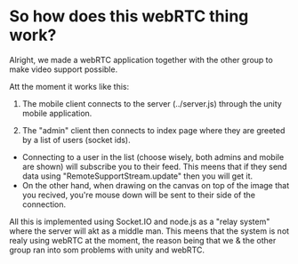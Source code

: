 # So how does this webRTC thing work?

Alright, we made a webRTC application together with the other group to make video support possible.

Att the moment it works like this:

1. The mobile client connects to the server (../server.js) through the unity mobile application.

2. The "admin" client then connects to index page where they are greeted by a list of users (socket ids).
  * Connecting to a user in the list (choose wisely, both admins and mobile are shown) will subscribe you to their feed. This meens that if they send data using "RemoteSupportStream.update" then you will get it.
  * On the other hand, when drawing on the canvas on top of the image that you recived, you're mouse down will be sent to their side of the connection.

All this is implemented using Socket.IO and node.js as a "relay system" where the server will akt as a middle man. This meens that the system is not realy using webRTC at the moment, the reason being that we & the other group ran into som problems with unity and webRTC.

